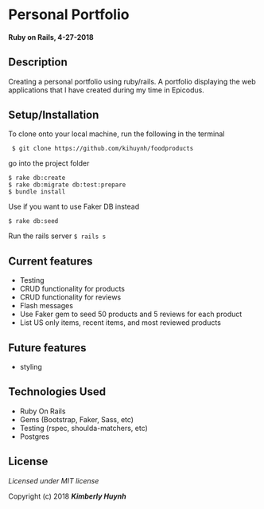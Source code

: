 # Personal Portfolio
#### Ruby on Rails, 4-27-2018
## Description
Creating a personal portfolio using ruby/rails. A portfolio displaying the web applications that I have created during my time in Epicodus. 

## Setup/Installation

To clone onto your local machine, run the following in the terminal
```
 $ git clone https://github.com/kihuynh/foodproducts
```
go into the project folder
```
$ rake db:create
$ rake db:migrate db:test:prepare
$ bundle install
```
Use if you want to use Faker DB instead <br>
```
$ rake db:seed
```

Run the rails server
`
$ rails s
`
## Current features
- Testing
- CRUD functionality for products
- CRUD functionality for reviews
- Flash messages
- Use Faker gem to seed 50 products and 5 reviews for each product
- List US only items, recent items, and most reviewed products

## Future features
- styling

## Technologies Used
- Ruby On Rails
- Gems (Bootstrap, Faker, Sass, etc)
- Testing (rspec, shoulda-matchers, etc)
- Postgres

## License

*Licensed under MIT license*

Copyright (c) 2018 **_Kimberly Huynh_**
